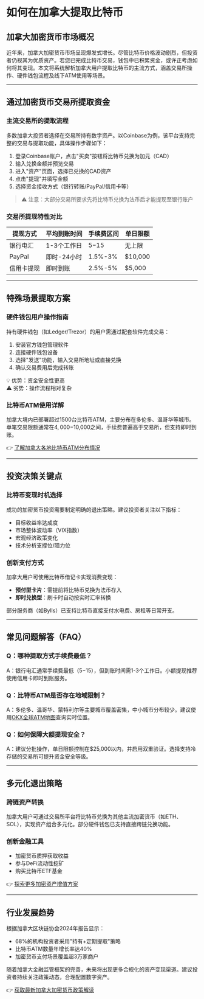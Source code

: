 # 如何在加拿大提取比特币

## 加拿大加密货币市场概况

近年来，加拿大加密货币市场呈现爆发式增长。尽管比特币价格波动剧烈，但投资者仍视其为优质资产。若您已完成比特币交易，钱包中已积累资金，或许正考虑如何将其变现。本文将系统解析加拿大用户提取比特币的主流方式，涵盖交易所操作、硬件钱包流程及线下ATM使用等场景。

---

## 通过加密货币交易所提取资金

### 主流交易所的提取流程

多数加拿大投资者选择在交易所持有数字资产。以Coinbase为例，该平台支持完整的交易与提取功能，具体操作步骤如下：

1. 登录Coinbase账户，点击"买卖"按钮将比特币兑换为加元（CAD）
2. 输入兑换金额并预览交易
3. 进入"资产"页面，选择已兑换的CAD资产
4. 点击"提现"并填写金额
5. 选择资金接收方式（银行转账/PayPal/信用卡等）

> ⚠️ 注意：大部分交易所要求先将比特币兑换为法币后才能提现至银行账户

### 交易所提现特性对比

| 提现方式      | 平均到账时间 | 手续费区间 | 单日限额 |
|---------------|--------------|------------|----------|
| 银行电汇      | 1-3个工作日  | $5-$15     | 无上限   |
| PayPal        | 即时-24小时  | 1.5%-3%    | $10,000  |
| 信用卡提现    | 即时到账     | 2.5%-5%    | $5,000   |

---

## 特殊场景提取方案

### 硬件钱包用户操作指南

持有硬件钱包（如Ledger/Trezor）的用户需通过配套软件完成交易：

1. 安装官方钱包管理软件
2. 连接硬件钱包设备
3. 选择"发送"功能，输入交易所地址或直接兑换
4. 确认交易费用后完成转账

💡 优势：资金安全性更高  
⚠️ 劣势：操作流程相对复杂

### 比特币ATM使用详解

加拿大境内已部署超过1500台比特币ATM，主要分布在多伦多、温哥华等城市。单笔交易限额通常在$4,000-$10,000之间，手续费普遍高于交易所，但支持即时到账。

👉 [了解加拿大各地比特币ATM分布情况](https://bit.ly/okx_welcome)

---

## 投资决策关键点

### 比特币变现时机选择

成功的加密货币投资需要制定明确的退出策略。建议投资者关注以下指标：
- 目标收益率达成度
- 市场整体波动率（VIX指数）
- 宏观经济政策变化
- 技术分析支撑位/阻力位

### 创新支付方式

加拿大用户可使用比特币借记卡实现消费变现：
- **预付型卡片**：需提前将比特币兑换为法币存入
- **即时兑换型**：刷卡时自动按实时汇率转换

部分服务商（如Bylls）已支持比特币直接支付水电费、房租等日常开支。

---

## 常见问题解答（FAQ）

### Q：哪种提取方式手续费最低？
A：银行电汇通常手续费最低（$5-$15），但到账时间需1-3个工作日。小额提现推荐使用信用卡即时到账服务。

### Q：比特币ATM是否存在地域限制？
A：多伦多、温哥华、蒙特利尔等主要城市覆盖密集，中小城市分布较少。建议使用[OKX全球ATM地图](https://bit.ly/okx_welcome)查询实时位置。

### Q：如何保障大额提现安全？
A：建议分批操作，单日限额控制在$25,000以内，并启用双重验证。选择支持冷存储的交易所可提升资金安全等级。

---

## 多元化退出策略

### 跨链资产转换
加拿大用户可通过交易所平台将比特币兑换为其他主流加密货币（如ETH、SOL），实现资产组合多元化。部分硬件钱包已支持直接跨链兑换功能。

### 创新金融工具
- 加密货币质押获取收益
- 参与DeFi流动性挖矿
- 购买比特币ETF基金

👉 [探索更多加密资产增值方案](https://bit.ly/okx_welcome)

---

## 行业发展趋势

根据加拿大区块链协会2024年报告显示：
- 68%的机构投资者采用"持有+定期提取"策略
- 比特币ATM数量年增长率达40%
- 加密货币支付场景覆盖超3万家商户

随着加拿大金融监管框架的完善，未来将出现更多合规化的资产变现渠道。建议投资者持续关注政策动态，合理配置数字资产。

👉 [获取最新加拿大加密货币政策解读](https://bit.ly/okx_welcome)